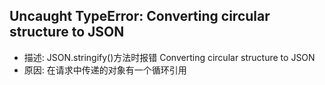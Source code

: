 <!--
 * @version: 0.0.1
 * @Author: lixingjuan <xingjuan.li@hand-china.com>
 * @Date: 2020-01-08 14:52:41
 * @copyright: Copyright (c) 2019, Hand
 -->
## Uncaught TypeError: Converting circular structure to JSON
- 描述: JSON.stringify()方法时报错  Converting circular structure to JSON
- 原因: 在请求中传递的对象有一个循环引用 